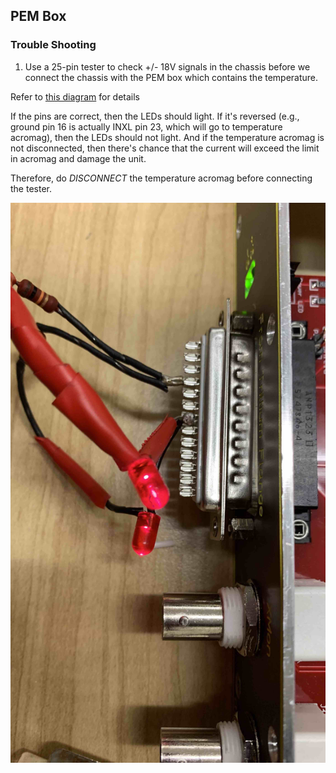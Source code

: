 ## PEM Box

### Trouble Shooting

1. Use a 25-pin tester to check +/- 18V signals in the chassis before we connect the chassis with the PEM box which contains the temperature.

Refer to [this diagram](./Connection.pdf) for details

If the pins are correct, then the LEDs should light. If it's reversed (e.g., ground pin 16 is actually INXL pin 23, which will go to temperature acromag), then the LEDs should not light. And if the temperature acromag is not disconnected, then there's chance that the current will exceed the limit in acromag and damage the unit.

Therefore, do _DISCONNECT_ the temperature acromag before connecting the tester.

![Tester](./25pin.jpg)
